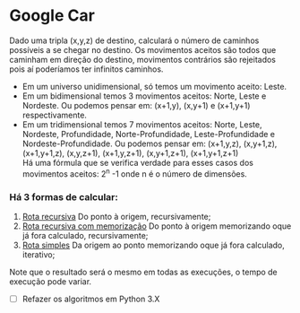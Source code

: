 # Google Car 
 Dado uma tripla (x,y,z) de destino, calculará o número de caminhos possíveis a se chegar no destino. Os movimentos aceitos são todos que caminham em direção do destino, movimentos contrários são rejeitados pois aí poderíamos ter infinitos caminhos.
 - Em um universo unidimensional, só temos um movimento aceito: Leste.
 - Em um bidimensional temos 3 movimentos aceitos: Norte, Leste e Nordeste. Ou podemos pensar em: (x+1,y), (x,y+1) e (x+1,y+1) respectivamente.
 - Em um tridimensional temos 7 movimentos aceitos: Norte, Leste, Nordeste, Profundidade, Norte-Profundidade, Leste-Profundidade e Nordeste-Profundidade. Ou podemos pensar em: (x+1,y,z), (x,y+1,z), (x+1,y+1,z), (x,y,z+1), (x+1,y,z+1), (x,y+1,z+1), (x+1,y+1,z+1)\
 Há uma fórmula que se verifica verdade para esses casos dos movimentos aceitos: 2<sup>n</sup> -1 onde n é o número de dimensões.
 
 ### Há 3 formas de calcular:
    
1. [Rota recursiva](RotaRecur.java) Do ponto à origem, recursivamente;
2. [Rota recursiva com memorização](RotaRecurOtim.java) Do ponto à origem memorizando oque já fora calculado, recursivamente;
3. [Rota simples](RotaSimples.java) Da origem ao ponto memorizando oque já fora calculado, iterativo;

Note que o resultado será o mesmo em todas as execuções, o tempo de execução pode variar.
- [ ] Refazer os algoritmos em Python 3.X
